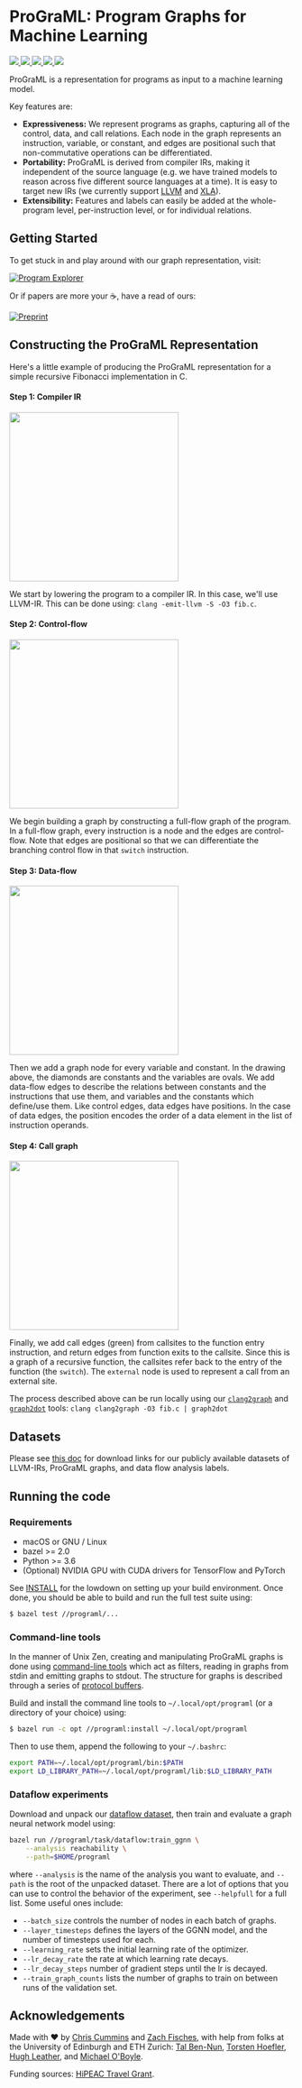 # ProGraML: Program Graphs for Machine Learning

<!-- Travis CI -->
<a href="https://travis-ci.org/ChrisCummins/ProGraML">
  <img src="https://img.shields.io/travis/ChrisCummins/ProGraML/master.svg">
</a>
<!-- Better code -->
<a href="https://bettercodehub.com/results/ChrisCummins/ProGraML">
  <img src="https://bettercodehub.com/edge/badge/ChrisCummins/ProGraML?branch=master">
</a>
<!-- license -->
<a href="https://tldrlegal.com/license/apache-license-2.0-(apache-2.0)">
  <img src="https://img.shields.io/badge/license-Apache%202.0-blue.svg?color=brightgreen">
</a>
<!-- Repo size -->
<a href="https://github.com/ChrisCummins/ProGraML">
  <img src="https://img.shields.io/github/repo-size/ChrisCummins/ProGraML.svg">
</a>
<!-- Commit counter -->
<a href="https://github.com/ChrisCummins/ProGraML/graphs/commit-activity">
  <img src="https://img.shields.io/github/commit-activity/y/ChrisCummins/ProGraML.svg?color=yellow">
</a>

ProGraML is a representation for programs as input to a machine learning model.

Key features are:

* **Expressiveness:** We represent programs as graphs, capturing all of the control, data, and call
  relations. Each node in the graph represents an instruction, variable, or constant, and edges
  are positional such that non-commutative operations can be differentiated.
* **Portability:** ProGraML is derived from compiler IRs, making it independent of the source
  language (e.g. we have trained models to reason across five different source languages at a time).
  It is easy to target new IRs (we currently support [LLVM](/programl/Documentation/cmd/llvm2graph.txt) and
  [XLA](/programl/Documentation/cmd/xla2graph.txt)).
* **Extensibility:** Features and labels can easily be added at the whole-program level, per-instruction level,
  or for individual relations.


## Getting Started

To get stuck in and play around with our graph representation, visit:

[![Program Explorer](/programl/Documentation/assets/program_explorer.png)](https://chriscummins.cc/s/program_explorer)

Or if papers are more your ☕, have a read of ours:

[![Preprint](/programl/Documentation/arXiv.2003.10536/paper.png)](https://arxiv.org/abs/2003.10536)


## Constructing the ProGraML Representation

Here's a little example of producing the ProGraML representation for a simple recursive Fibonacci implementation in C.

#### Step 1: Compiler IR

<img src="/programl/Documentation/assets/llvm2graph-1-ir.png" width=300>

We start by lowering the program to a compiler IR. In this case, we'll use LLVM-IR. This can be done using: `clang -emit-llvm -S -O3 fib.c`.

#### Step 2: Control-flow

<img src="/programl/Documentation/assets/llvm2graph-2-cfg.png" width=300>

We begin building a graph by constructing a full-flow graph of the program. In a full-flow graph, every instruction is a node and the edges are control-flow. Note that edges are positional so that we can differentiate the branching control flow in that `switch` instruction.

#### Step 3: Data-flow

<img src="/programl/Documentation/assets/llvm2graph-3-dfg.png" width=300>

Then we add a graph node for every variable and constant. In the drawing above, the diamonds are constants and the variables are ovals. We add data-flow edges to describe the relations between constants and the instructions that use them, and variables and the constants which define/use them. Like control edges, data edges have positions. In the case of data edges, the position encodes the order of a data element in the list of instruction operands.

#### Step 4: Call graph

<img src="/programl/Documentation/assets/llvm2graph-4-cg.png" width=300>

Finally, we add call edges (green) from callsites to the function entry instruction, and return edges from function exits to the callsite. Since this is a graph of a recursive function, the callsites refer back to the entry of the function (the `switch`). The `external` node is used to represent a call from an external site.

The process described above can be run locally using our [`clang2graph`](/programl/Documentation/cmd/clang2graph.txt) and [`graph2dot`](/programl/Documentation/cmd/graph2dot.txt) tools: `clang clang2graph -O3 fib.c | graph2dot`


## Datasets

Please see [this doc](/programl/Documentation/DataflowDataset.md) for download links for our publicly available
datasets of LLVM-IRs, ProGraML graphs, and data flow analysis labels.


## Running the code


### Requirements

* macOS or GNU / Linux
* bazel >= 2.0
* Python >= 3.6
* (Optional) NVIDIA GPU with CUDA drivers for TensorFlow and PyTorch

See [INSTALL](/INSTALL.md) for the lowdown on setting up your build environment. Once done,
you should be able to build and run the full test suite using:

```sh
$ bazel test //programl/...
```


### Command-line tools

In the manner of Unix Zen, creating and manipulating ProGraML graphs is done using
[command-line tools](/programl/Documentation/cmd) which act as filters, reading in graphs from stdin and
emitting graphs to stdout. The structure for graphs is described through a series of
[protocol buffers](/programl/Documentation/ProtocolBuffers.md).

Build and install the command line tools to `~/.local/opt/programl` (or a directory of your choice)
using:

```sh
$ bazel run -c opt //programl:install ~/.local/opt/programl
```

Then to use them, append the following to your `~/.bashrc`:

```sh
export PATH=~/.local/opt/programl/bin:$PATH
export LD_LIBRARY_PATH=~/.local/opt/programl/lib:$LD_LIBRARY_PATH
```


### Dataflow experiments

Download and unpack our [dataflow dataset](/programl/Documentation/DataflowDataset.md), then train and
evaluate a graph neural network model using:

```sh
bazel run //programl/task/dataflow:train_ggnn \
    --analysis reachability \
    --path=$HOME/programl
```

where `--analysis` is the name of the analysis you want to evaluate, and `--path` is the root of the
unpacked dataset. There are a lot of options that you can use to control the behavior of the
experiment, see `--helpfull` for a full list. Some useful ones include:

* `--batch_size` controls the number of nodes in each batch of graphs.
* `--layer_timesteps` defines the layers of the GGNN model, and the number of timesteps used for
  each.
* `--learning_rate` sets the initial learning rate of the optimizer.
* `--lr_decay_rate` the rate at which learning rate decays.
* `--lr_decay_steps` number of gradient steps until the lr is decayed.
* `--train_graph_counts` lists the number of graphs to train on between runs of the validation set.


## Acknowledgements

Made with ❤️️ by
[Chris Cummins](https://chriscummins.cc/) and
[Zach Fisches](https://github.com/Zacharias030),
with help from folks at the University of Edinburgh and ETH Zurich:
[Tal Ben-Nun](https://people.inf.ethz.ch/tbennun/),
[Torsten Hoefler](https://htor.inf.ethz.ch/),
[Hugh Leather](http://homepages.inf.ed.ac.uk/hleather/), and
[Michael O'Boyle](http://www.dcs.ed.ac.uk/home/mob/).

Funding sources: [HiPEAC Travel Grant](https://www.hipeac.net/collaboration-grants/).
